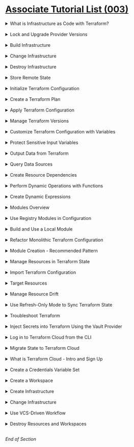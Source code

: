 # [Associate Tutorial List (003)](https://developer.hashicorp.com/terraform/tutorials/certification-associate-tutorials-003)


<details class="faq box"><summary>What is Infrastructure as Code with Terraform?</summary>
<p>

[What is Infrastructure as Code with Terraform?](https://developer.hashicorp.com/terraform/tutorials/certification-associate-tutorials-003/infrastructure-as-code)
* Learn how infrastructure as code lets you safely build, change, and manage infrastructure. 
* Try Terraform.

</p>
</details>
<br />

<details class="faq box"><summary>Lock and Upgrade Provider Versions</summary>
<p>

[Lock and Upgrade Provider]
* Manage your provider versions using the dependency lock file. 
* Use version constraints to filter provider versions compatible with your configuration. Update your lock file to use a new provider version.

</p>
</details>
<br />

<details class="faq box"><summary>Build Infrastructure</summary>
<p>

[Build Infrastructure]
* Authenticate to AWS and create an EC2 instance under the AWS free tier. 
* Write and validate Terraform configuration, initialize a configuration directory, and plan and apply a configuration to create infrastructure.

</p>
</details>
<br />

<details class="faq box"><summary>Change Infrastructure</summary>
<p>

[Change Infrastructure]
* Modify EC2-instance configuration to use a different Ubuntu version. 
* Plan and apply the changes to re-provision a new instance that reflects the new configuration. 
* Learn how Terraform handles infrastructure change management.

</p>
</details>
<br />

<details class="faq box"><summary>Destroy Infrastructure</summary>
<p>

[Destroy Infrastructure]
* Destroy the AWS EC2 instance you created in the previous tutorials. 
* Evaluate the plan and confirm the destruction.

</p>
</details>
<br />

<details class="faq box"><summary>Store Remote State</summary>
<p>

[Store Remote State]
* Configure Terraform to store state in Terraform Cloud. 
* Add a remote state block directly to configuration or set an environment variable to load remote state configuration when Terraform initializes.

</p>
</details>
<br />

<details class="faq box"><summary>Initialize Terraform Configuration</summary>
<p>

[Initialize Terraform Configuration]
* Learn what Terraform does when you run `terraform init` in a working directory. 
* Initialize the backend, install providers, download modules, and explore the lock file and .terraform directory.

</p>
</details>
<br />

<details class="faq box"><summary>Create a Terraform Plan</summary>
<p>

[Create a Terraform Plan]
* Learn how Terraform constructs an execution plan. 
* Export a plan with the -out flag, review the plan contents, and apply a saved plan.

</p>
</details>
<br />

<details class="faq box"><summary>Apply Terraform Configuration</summary>
<p>

[Apply Terraform Configuration]
* Learn how Terraform applies configuration to change your infrastructure. 
* Provision a Docker container, introduce an apply error, note how Terraform handles errors, and perform basic troubleshooting.

</p>
</details>
<br />

<details class="faq box"><summary>Manage Terraform Versions</summary>
<p>

[Manage Terraform Versions]
* Update an existing configuration to work with a newer version of Terraform. 
* Use the required_version setting to pin the Terraform versions for your projects. 
* Manage different versions of Terraform across your team.

</p>
</details>
<br />

<details class="faq box"><summary>Customize Terraform Configuration with Variables</summary>
<p>

[Customize Terraform Configuration with Variables]
* Customize infrastructure for a web application with Terraform. 
* In this tutorial, you will use Terraform input variables, including lists, maps, strings, and booleans, to make the configuration for your infrastructure more flexible.

</p>
</details>
<br />

<details class="faq box"><summary>Protect Sensitive Input Variables</summary>
<p>

[Protect Sensitive Input Variables]
* Protect sensitive values from accidental exposure using Terraform sensitive input variables. 
* Provision a web application with Terraform, and mark input variables as sensitive to restrict when Terraform prints them out to the console.

</p>
</details>
<br />

<details class="faq box"><summary>Output Data from Terraform</summary>
<p>

[Output Data from Terraform]
* Output data about infrastructure with Terraform outputs. 
* Provision a web application with Terraform, and use output values to export data about your application's infrastructure. 
* Hide sensitive output values.

</p>
</details>
<br />

<details class="faq box"><summary>Query Data Sources</summary>
<p>

[Query Data Sources]
* Use a data source to configure an EC2 instance with an appropriate AMI for the current region. 
* Use a remote state data source to share data between Terraform projects and to support multiple availability zones.

</p>
</details>
<br />

<details class="faq box"><summary>Create Resource Dependencies</summary>
<p>

[Create Resource Dependencies]
* Create an implicit dependency between an EC2 instance and its Elastic IP using variable interpolation. 
* Create explicit dependencies on an S3 Bucket and SQS Queue with depends_on. 
* Learn how Terraform creates independent resources in parallel.

</p>
</details>
<br />

<details class="faq box"><summary>Perform Dynamic Operations with Functions</summary>
<p>

[Perform Dynamic Operations with Functions]
* Use templatefile and lookup functions to generate dynamic user data for an EC2 instance and find a region-specific AMI.

</p>
</details>
<br />

<details class="faq box"><summary>Create Dynamic Expressions</summary>
<p>

[Create Dynamic Expressions]
* Make your Terraform configurations more dynamic and reusable with expressions. 
* Use locals to assign expressions to variables for reuse, conditionals to declare if/then scenarios, and the splat expression to return attributes from complex value types.

</p>
</details>
<br />

<details class="faq box"><summary>Modules Overview</summary>
<p>

[Modules Overview]
* Read about how Terraform modules make configuration easier to organize, understand, reuse, and share. 
* Learn about the directory structure of a module, and how to call them.

</p>
</details>
<br />

<details class="faq box"><summary>Use Registry Modules in Configuration</summary>
<p>

[Use Registry Modules in Configuration]
* Use modules from the public Terraform Registry to define an Amazon VPC containing two EC2 instances. 
* Select module and root input and output variables, install the modules, and apply the configuration.

</p>
</details>
<br />

<details class="faq box"><summary>Build and Use a Local Module</summary>
<p>

[Build and Use a Local Module]
* Write a local module to create an Amazon S3 bucket hosting a static website. 
* Create a module directory, write the module configuration, variables, and outputs, and call the module from a root configuration.

</p>
</details>
<br />

<details class="faq box"><summary>Refactor Monolithic Terraform Configuration</summary>
<p>

[Refactor Monolithic Terraform Configuration]
* Deploy development and production versions of an S3-hosted static website. 
* Separate their configuration into files, directories, and workspaces, and explore the architectural trade-offs of each approach.

</p>
</details>
<br />

<details class="faq box"><summary>Module Creation - Recommended Pattern</summary>
<p>

[Module Creation - Recommended Pattern]
* Learn the architectural recommendations for module creation distilled from engagements with large enterprises using Terraform. 
* Use Terraform module best practices to scope, build, improve and consume Terraform modules.

</p>
</details>
<br />

<details class="faq box"><summary>Manage Resources in Terraform State</summary>
<p>

[Manage Resources in Terraform State]
* Create an EC2 instance and security group, and move a resource to another state file. 
* Remove, replace, and re-import resources to manage state and reconcile drift in your infrastructure.

</p>
</details>
<br />

<details class="faq box"><summary>Import Terraform Configuration</summary>
<p>

[Import Terraform Configuration]
* Import existing infrastructure into Terraform. 
* In this tutorial, you will use Terraform import to manage an existing Docker container and learn important considerations to keep in mind when importing infrastructure into Terraform.

</p>
</details>
<br />

<details class="faq box"><summary>Target Resources</summary>
<p>

[Target Resources]
* Apply changes to an AWS S3 bucket and bucket objects using resource targeting. 
* Target individual resources, modules, and collections of resources to change or destroy. 
* Explore how Terraform handles upstream and downstream dependencies.

</p>
</details>
<br />

<details class="faq box"><summary>Manage Resource Drift</summary>
<p>

[Manage Resource Drift]
* Create an AWS instance and security group. 
* Manually change the instance to create drift in your Terraform state file. 
* Reconcile your state drift and import your resources while avoiding downtime.

</p>
</details>
<br />

<details class="faq box"><summary>Use Refresh-Only Mode to Sync Terraform State</summary>
<p>

[Use Refresh-Only Mode to Sync Terraform State]
* Use refresh-only plans and applies to update Terraform state to match real-world infrastructure. 
* Understand the implicit refresh behavior in Terraform plan and apply operations.

</p>
</details>
<br />

<details class="faq box"><summary>Troubleshoot Terraform</summary>
<p>

[Troubleshoot Terraform]
* Interpret and fix a Terraform configuration with common configuration language errors and deploy an EC2 instance with security groups in AWS. 
* Learn best practices for logging application errors and reporting bugs.

</p>
</details>
<br />

<details class="faq box"><summary>Inject Secrets into Terraform Using the Vault Provider</summary>
<p>

[Inject Secrets into Terraform Using the Vault Provider]
* Configure the AWS Secrets Engine to manage IAM credentials in Vault through Terraform. 
* Then use the short-lived, Vault-generated, dynamic secrets to provision EC2 instances.

</p>
</details>
<br />

<details class="faq box"><summary>Log in to Terraform Cloud from the CLI</summary>
<p>

[Log in to Terraform Cloud from the CLI]
* Log into Terraform Cloud or Enterprise with the Terraform CLI to migrate state, trigger remote runs, and interact with Terraform Cloud.

</p>
</details>
<br />

<details class="faq box"><summary>Migrate State to Terraform Cloud</summary>
<p>

[Migrate State to Terraform Cloud]
* Migrate a state file to Terraform Cloud for secure storage and easy collaboration.

</p>
</details>
<br />

<details class="faq box"><summary>What is Terraform Cloud - Intro and Sign Up</summary>
<p>

[What is Terraform Cloud - Intro and Sign Up]
* Sign up for Terraform Cloud, which provides free remote state storage, a stable run environment, version control system (VCS) driven plans and applies, a collaborative web GUI, and more. 
* Create your first organization.

</p>
</details>
<br />

<details class="faq box"><summary>Create a Credentials Variable Set</summary>
<p>

[Create a Credentials Variable Set]
* Create a variable set for your AWS IAM credentials that you can reuse across workspaces. 
* Apply the variable set to a workspace.

</p>
</details>
<br />

<details class="faq box"><summary>Create a Workspace</summary>
<p>

[Create a Workspace]
* Create a CLI-driven Terraform Cloud workspace. Update configuration to enable integration with Terraform Cloud.

</p>
</details>
<br />

<details class="faq box"><summary>Create Infrastructure</summary>
<p>

[Create Infrastructure]
* Set EC2 instance attributes using Terraform Cloud workspace variables. 
* Create the instance by planning and applying a run in Terraform Cloud.

</p>
</details>
<br />

<details class="faq box"><summary>Change Infrastructure</summary>
<p>

[Change Infrastructure]
* Use command line input variables to modify infrastructure managed by Terraform Cloud. 
* Review workspace contents and interface.

</p>
</details>
<br />

<details class="faq box"><summary>Use VCS-Driven Workflow</summary>
<p>

[Use VCS-Driven Workflow]
* Update a workspace to use the version control system-driven workflow with GitHub. 
* Queue a speculative plan by opening a pull request.

</p>
</details>
<br />

<details class="faq box"><summary>Destroy Resources and Workspaces</summary>
<p>

[Destroy Resources and Workspaces]
* Destroy the resources in a Terraform Cloud workspace, and delete the workspace via the web UI.

</p>
</details>
<br />

*End of Section*
